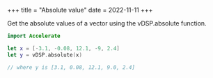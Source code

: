 +++
title = "Absolute value"
date = 2022-11-11
+++

Get the absolute values of a vector using the vDSP.absolute function.

```swift
import Accelerate

let x = [-3.1, -0.08, 12.1, -9, 2.4]
let y = vDSP.absolute(x)

// where y is [3.1, 0.08, 12.1, 9.0, 2.4]
```
